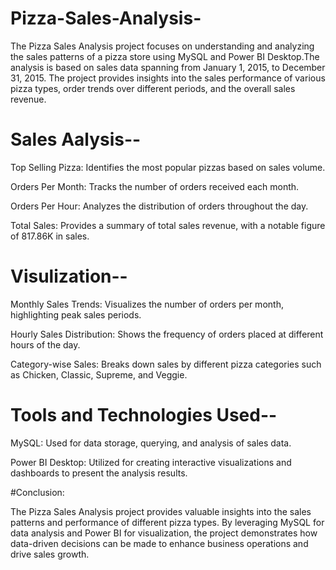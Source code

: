 # Pizza-Sales-Analysis-
The Pizza Sales Analysis project focuses on understanding and analyzing the sales patterns of a pizza store using MySQL and Power BI Desktop.The analysis is based on sales data spanning from January 1, 2015, to December 31, 2015. The project provides insights into the sales performance of various pizza types, order trends over different periods, and the overall sales revenue.

# Sales Aalysis--

Top Selling Pizza: Identifies the most popular pizzas based on sales volume.

Orders Per Month: Tracks the number of orders received each month.

Orders Per Hour: Analyzes the distribution of orders throughout the day.

Total Sales: Provides a summary of total sales revenue, with a notable figure of 817.86K in sales.

# Visulization--

Monthly Sales Trends: Visualizes the number of orders per month, highlighting peak sales periods.

Hourly Sales Distribution: Shows the frequency of orders placed at different hours of the day.

Category-wise Sales: Breaks down sales by different pizza categories such as Chicken, Classic, Supreme, and Veggie.

# Tools and Technologies Used--

MySQL: Used for data storage, querying, and analysis of sales data.

Power BI Desktop: Utilized for creating interactive visualizations and dashboards to present the analysis results.

#Conclusion:

The Pizza Sales Analysis project provides valuable insights into the sales patterns and performance of different pizza types. By leveraging MySQL for data analysis and Power BI for visualization, the project demonstrates how data-driven decisions can be made to enhance business operations and drive sales growth.

